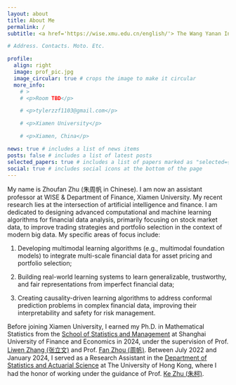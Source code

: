 ```yaml
---
layout: about
title: About Me
permalink: /
subtitle: <a href='https://wise.xmu.edu.cn/english/'> The Wang Yanan Institute for Studies in Economics (WISE), Xiamen University</a>.

# Address. Contacts. Moto. Etc.

profile:
  align: right
  image: prof_pic.jpg
  image_circular: true # crops the image to make it circular
  more_info:
    # >
    # <p>Room TBD</p>

    # <p>tylerzzf1103@gmail.com</p>

    # <p>Xiamen University</p>

    # <p>Xiamen, China</p>

news: true # includes a list of news items
posts: false # includes a list of latest posts
selected_papers: true # includes a list of papers marked as "selected={true}"
social: true # includes social icons at the bottom of the page
---
```


My name is Zhoufan Zhu (朱周帆 in Chinese). I am now an assistant professor at WISE & Department of Finance, Xiamen University. My recent research lies at the intersection of artificial intelligence and finance. I am dedicated to designing advanced computational and machine learning algorithms for financial data analysis, primarily focusing on stock market data, to improve trading strategies and portfolio selection in the context of modern big data. My specific areas of focus include:

1) Developing multimodal learning algorithms (e.g., multimodal foundation models) to integrate multi-scale financial data for asset pricing and portfolio selection;

2) Building real-world learning systems to learn generalizable, trustworthy, and fair representations from imperfect financial data;

3) Creating causality-driven learning algorithms to address conformal prediction problems in complex financial data, improving their interpretability and safety for risk management.

Before joining Xiamen University, I earned my Ph.D. in Mathematical Statistics from the [School of Statistics and Management](https://ssm.sufe.edu.cn/main.htm) at Shanghai University of Finance and Economics in 2024, under the supervision of Prof. [Liwen Zhang (张立文)](https://ssm.sufe.edu.cn/9d/43/c716a236867/page.htm) and Prof. [Fan Zhou (周帆)](https://ssm.sufe.edu.cn/13/8a/c714a201610/page.htm). Between July 2022 and January 2024, I served as a Research Assistant in the [Department of Statistics and Actuarial Science](https://saasweb.hku.hk/) at The University of Hong Kong, where I had the honor of working under the guidance of Prof. [Ke Zhu (朱柯)](https://mazhuke.w3spaces.com/).
